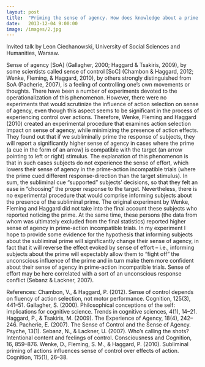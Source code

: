 ```yaml
---
layout: post
title:  "Priming the sense of agency. How does knowledge about a prime influence the sense of action control?"
date:   2013-12-04 9:00:00
image: /images/2.jpg
---
```


Invited talk by Leon Ciechanowski, University of Social Sciences and Humanities, Warsaw.

Sense of agency [SoA] (Gallagher, 2000; Haggard & Tsakiris, 2009), by some scientists called sense of control [SoC] (Chambon & Haggard, 2012; Wenke, Fleming, & Haggard, 2010), by others strongly distinguished from SoA (Pacherie, 2007), is a feeling of controlling one’s own movements or thoughts.
There have been a number of experiments devoted to the operationalization of this phenomenon. However, there were no experiments that would scrutinize the influence of action selection on sense of agency, even though this aspect seems to be significant in the process of experiencing control over actions. Therefore, Wenke, Fleming and Haggard (2010) created an experimental procedure that examines action selection impact on sense of agency, while minimizing the presence of action effects. They found out that if we subliminally prime the response of subjects, they will report a significantly higher sense of agency in cases where the prime (a cue in the form of an arrow) is compatible with the target (an arrow pointing to left or right) stimulus. The explanation of this phenomenon is that in such cases subjects do not experience the sense of effort, which lowers their sense of agency in the prime-action incompatible trials (where the prime cued different response-direction than the target stimulus). In sum, the subliminal cue “supported” subjects’ decisions, so that they felt an ease in “choosing” the proper response to the target.
Nevertheless, there is no experimental procedure that would comprise informing subjects about the presence of the subliminal prime. The original experiment by Wenke, Fleming and Haggard did not take into the final account these subjects who reported noticing the prime. At the same time, these persons (the data from whom was ultimately excluded from the final statistics) reported higher sense of agency in prime-action incompatible trials.
In my experiment I hope to provide some evidence for the hypothesis that informing subjects about the subliminal prime will significantly change their sense of agency, in fact that it will reverse the effect evoked by sense of effort – i.e., informing subjects about the prime will expectably allow them to “fight off” the unconscious influence of the prime and in turn make them more confident about their sense of agency in prime-action incompatible trials. Sense of effort may be here correlated with a sort of an unconscious response conflict (Sebanz & Lackner, 2007).

References:
Chambon, V., & Haggard, P. (2012). Sense of control depends on fluency of action selection, not motor performance. Cognition, 125(3), 441–51.
Gallagher, S. (2000). Philosophical conceptions of the self: implications for cognitive science. Trends in cognitive sciences, 4(1), 14–21.
Haggard, P., & Tsakiris, M. (2009). The Experience of Agency, 18(4), 242–246.
Pacherie, E. (2007). The Sense of Control and the Sense of Agency. Psyche, 13(1).
Sebanz, N., & Lackner, U. (2007). Who’s calling the shots? Intentional content and feelings of control. Consciousness and Cognition, 16, 859–876.
Wenke, D., Fleming, S. M., & Haggard, P. (2010). Subliminal priming of actions influences sense of control over effects of action. Cognition, 115(1), 26–38.
